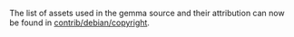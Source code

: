 The list of assets used in the gemma source and their attribution can now be found in [contrib/debian/copyright](../contrib/debian/copyright).
